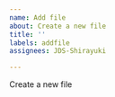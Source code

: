 ```yaml
---
name: Add file
about: Create a new file
title: ''
labels: addfile
assignees: JDS-Shirayuki

---
```


Create a new file
